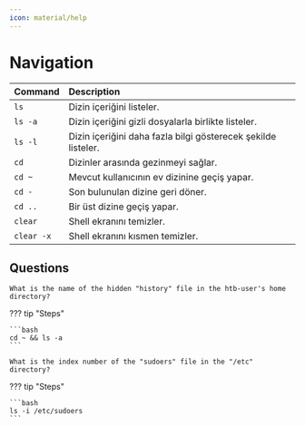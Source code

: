 ```yaml
---
icon: material/help
---
```


# Navigation

| Command | Description |
|:---|:---|
| `ls` | Dizin içeriğini listeler. |
| `ls -a` | Dizin içeriğini gizli dosyalarla birlikte listeler. |
| `ls -l` | Dizin içeriğini daha fazla bilgi gösterecek şekilde listeler. |
| `cd` | Dizinler arasında gezinmeyi sağlar. |
| `cd ~` | Mevcut kullanıcının ev dizinine geçiş yapar. |
| `cd -` | Son bulunulan dizine geri döner. |
| `cd ..` | Bir üst dizine geçiş yapar. |
| `clear` | Shell ekranını temizler. |
| `clear -x` | Shell ekranını kısmen temizler. |

## Questions

```text
What is the name of the hidden "history" file in the htb-user's home directory?
```

??? tip "Steps"

    ```bash
    cd ~ && ls -a
    ```

```text
What is the index number of the "sudoers" file in the "/etc" directory?
```

??? tip "Steps"

    ```bash
    ls -i /etc/sudoers
    ```
